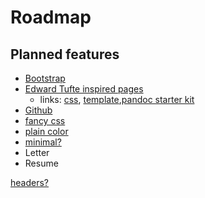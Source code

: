 # Roadmap

## Planned features

- [Bootstrap](https://github.com/diversen/pandoc-bootstrap-adaptive-template)
- [Edward Tufte inspired pages](http://htmlpreview.github.io/?https://github.com/nogginfuel/envisioned-css/blob/master/index.html)
  - links: [css](https://github.com/nogginfuel/envisioned-css), [template](https://github.com/eddelbuettel/tint),[pandoc starter kit](https://github.com/jez/tufte-pandoc-css)
- [Github](https://gist.github.com/dashed/6714393)
- [fancy css](https://gist.github.com/killercup/5917178)
- [plain color](http://s3.jfh.me/css/john-full.css)
- [minimal?](https://gist.github.com/ryangray/1882525)
- Letter
- Resume


[headers?](https://devilgate.org/blog/2012/07/02/tip-using-pandoc-to-create-truly-standalone-html-files/)
